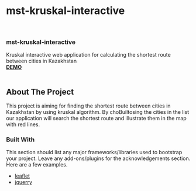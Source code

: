 # mst-kruskal-interactive

<!-- PROJECT LOGO -->
<br />
<div>

  <h3>mst-kruskal-interactive</h3>

  <p>
    Kruskal interactive web application for calculating the shortest route between cities in Kazakhstan
    <br />
    <a href="https://polyatomicion.github.io/mst-kruskal-interactive/"><strong>DEMO</strong></a>
    <br />
    <br />
  </p>
</div>

<!-- ABOUT THE PROJECT -->

## About The Project

<!-- [![Product Name Screen Shot][product-screenshot]](https://example.com) -->

This project is aiming for finding the shortest route between cities in Kazakhstan by using kruskal algorithm. By choBuiltosing the cities in the list our application will search the shortest route and illustrate them in the map with red lines.

### Built With

This section should list any major frameworks/libraries used to bootstrap your project. Leave any add-ons/plugins for the acknowledgements section. Here are a few examples.

- [leaflet](https://leafletjs.com/)
- [jquerry](https://jquery.com/)

